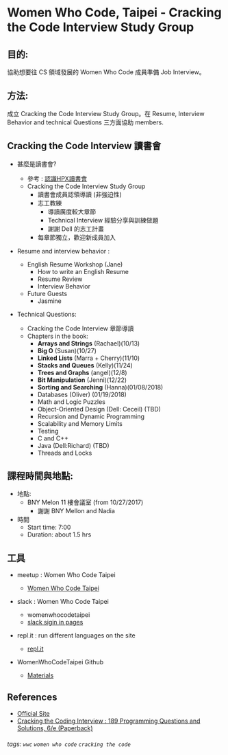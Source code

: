 # Women Who Code, Taipei - Cracking the Code Interview Study Group

## 目的: 
協助想要往 CS 領域發展的 Women Who Code 成員準備 Job Interview。

## 方法: 
成立 Cracking the Code Interview Study Group。在 Resume, Interview Behavior and technical Questions 三方面協助 members.

## Cracking the Code Interview 讀書會
+ 甚麼是讀書會? 
    + 參考 : [認識HPX讀書會](https://hpx.tw/archives/18982)
    + Cracking the Code Interview Study Group
        + 讀書會成員認領導讀 (非強迫性)
        + 志工教練
            + 導讀廣度較大章節
            + Technical Interview 經驗分享與訓練做題
            + 謝謝 Dell 的志工計畫
        + 每章節獨立，歡迎新成員加入
        
+ Resume and interview behavior : 
    + English Resume Workshop (Jane)
        + How to write an English Resume
        + Resume Review 
        + Interview Behavior
    + Future Guests
        + Jasmine 
+ Technical Questions:
    + Cracking the Code Interview 章節導讀
    + Chapters in the book:
        + **Arrays and Strings** (Rachael)(10/13)
        + **Big O** (Susan)(10/27)
        + **Linked Lists** (Marra + Cherry)(11/10)
        + **Stacks and Queues** (Kelly)(11/24)
        + **Trees and Graphs** (angel)(12/8)
        + **Bit Manipulation** (Jenni)(12/22)
        + **Sorting and Searching** (Hanna)(01/08/2018)
        + Databases (Oliver) (01/19/2018)
        + Math and Logic Puzzles 
        + Object-Oriented Design (Dell: Ceceil) (TBD)
        + Recursion and Dynamic Programming
        + Scalability and Memory Limits
        + Testing
        + C and C++
        + Java (Dell:Richard) (TBD)
        + Threads and Locks

## 課程時間與地點:
+ 地點:
    +  BNY Melon 11 樓會議室 (from 10/27/2017)
        +  謝謝 BNY Mellon and Nadia
+ 時間
    + Start time: 7:00
    + Duration: about 1.5 hrs


## 工具
+ meetup :  Women Who Code Taipei
    + [Women Who Code Taipei](https://www.meetup.com/Women-Who-Code-Taipei/)
+ slack : Women Who Code Taipei
    + womenwhocodetaipei
    + [slack sigin in pages](https://slack.com/signin)

+ repl.it : run different languages on the site
    + [repl.it](https://repl.it/)
+ WomenWhoCodeTaipei Github
    + [Materials](https://github.com/WomenWhoCodeTaipei/crackingthecode)

## References

+ [Official Site](http://www.crackingthecodinginterview.com/contents.html)
+ [Cracking the Coding Interview : 189 Programming Questions and Solutions, 6/e (Paperback) ](https://www.tenlong.com.tw/products/9780984782857)

###### tags: `wwc` `women who code` `cracking the code`


